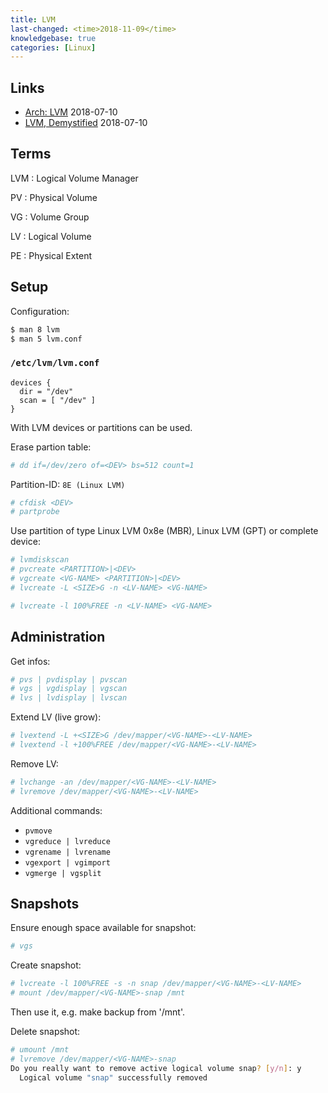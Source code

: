 ```yaml
---
title: LVM
last-changed: <time>2018-11-09</time>
knowledgebase: true
categories: [Linux]
---
```

## Links

* [Arch: LVM](https://wiki.archlinux.org/index.php/LVM) <time>2018-07-10</time>
* [LVM, Demystified](http://www.linuxjournal.com/content/lvm-demystified) <time>2018-07-10</time>

## Terms

LVM
: Logical Volume Manager

PV
: Physical Volume

VG
: Volume Group

LV
: Logical Volume

PE
: Physical Extent

## Setup

Configuration:

``` sh
$ man 8 lvm
$ man 5 lvm.conf
```

### `/etc/lvm/lvm.conf`

``` text
devices {
  dir = "/dev"
  scan = [ "/dev" ]
}
```

With LVM devices or partitions can be used.

Erase partion table:

``` sh
# dd if=/dev/zero of=<DEV> bs=512 count=1
```

Partition-ID: `8E (Linux LVM)`

``` sh
# cfdisk <DEV>
# partprobe
```

Use partition of type Linux LVM 0x8e (MBR), Linux LVM (GPT) or complete device:

``` sh
# lvmdiskscan
# pvcreate <PARTITION>|<DEV>
# vgcreate <VG-NAME> <PARTITION>|<DEV>
# lvcreate -L <SIZE>G -n <LV-NAME> <VG-NAME>
```

``` sh
# lvcreate -l 100%FREE -n <LV-NAME> <VG-NAME>
```

## Administration

Get infos:

``` sh
# pvs | pvdisplay | pvscan
# vgs | vgdisplay | vgscan
# lvs | lvdisplay | lvscan
```

Extend LV (live grow):

``` sh
# lvextend -L +<SIZE>G /dev/mapper/<VG-NAME>-<LV-NAME>
# lvextend -l +100%FREE /dev/mapper/<VG-NAME>-<LV-NAME>
```

Remove LV:

``` sh
# lvchange -an /dev/mapper/<VG-NAME>-<LV-NAME>
# lvremove /dev/mapper/<VG-NAME>-<LV-NAME>
```

Additional commands:

* `pvmove`
* `vgreduce | lvreduce`
* `vgrename | lvrename`
* `vgexport | vgimport`
* `vgmerge | vgsplit`

## Snapshots

Ensure enough space available for snapshot:

``` sh
# vgs
```

Create snapshot:

``` sh
# lvcreate -l 100%FREE -s -n snap /dev/mapper/<VG-NAME>-<LV-NAME>
# mount /dev/mapper/<VG-NAME>-snap /mnt
```

Then use it, e.g. make backup from '/mnt'.

Delete snapshot:

``` sh
# umount /mnt
# lvremove /dev/mapper/<VG-NAME>-snap
Do you really want to remove active logical volume snap? [y/n]: y
  Logical volume "snap" successfully removed
```
